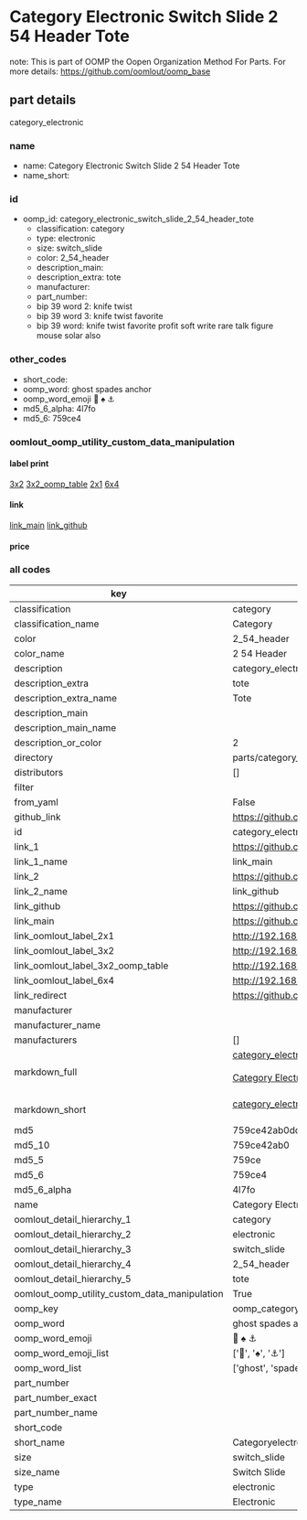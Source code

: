 # Category Electronic Switch Slide 2 54 Header Tote  

note: This is part of OOMP the Oopen Organization Method For Parts. For more details: https://github.com/oomlout/oomp_base

##  part details
  



category_electronic



### name
* name: Category Electronic Switch Slide 2 54 Header Tote
* name_short: 
### id
* oomp_id: category_electronic_switch_slide_2_54_header_tote
  * classification: category
  * type: electronic
  * size: switch_slide
  * color: 2_54_header
  * description_main: 
  * description_extra: tote
  * manufacturer: 
  * part_number: 
  * bip 39 word 2: knife twist
  * bip 39 word 3: knife twist favorite
  * bip 39 word: knife twist favorite profit soft write rare talk figure mouse solar also

### other_codes
* short_code: 
* oomp_word: ghost spades anchor
* oomp_word_emoji :ghost: :spades: :anchor:
* md5_6_alpha: 4l7fo
* md5_6: 759ce4






### oomlout_oomp_utility_custom_data_manipulation
#### label print
[3x2](http://192.168.1.245:1112/?label=oomp%204l7fo)
[3x2_oomp_table](http://192.168.1.108:1112/?label=oomp%204l7fo)
[2x1](http://192.168.1.242:1112/?label=oomp%204l7fo)
[6x4](http://192.168.1.55:1112/?label=oomp%204l7fo)    

#### link

[link_main](https://github.com/oomlout/oomlout_oomp_version_1_messy/tree/main/parts/category_electronic_switch_slide_2_54_header_tote) [link_github](https://github.com/oomlout/oomlout_oomp_version_1_messy/tree/main/parts/category_electronic_switch_slide_2_54_header_tote)                             

#### price







### all codes 
| key | value |  
| --- | --- |  
| classification | category |  
| classification_name | Category |  
| color | 2_54_header |  
| color_name | 2 54 Header |  
| description | category_electronic |  
| description_extra | tote |  
| description_extra_name | Tote |  
| description_main |  |  
| description_main_name |  |  
| description_or_color | 2  |  
| directory | parts/category_electronic_switch_slide_2_54_header_tote |  
| distributors | [] |  
| filter |  |  
| from_yaml | False |  
| github_link | https://github.com/oomlout/oomlout_oomp_part_src/tree/main/parts/category_electronic_switch_slide_2_54_header_tote |  
| id | category_electronic_switch_slide_2_54_header_tote |  
| link_1 | https://github.com/oomlout/oomlout_oomp_version_1_messy/tree/main/parts/category_electronic_switch_slide_2_54_header_tote |  
| link_1_name | link_main |  
| link_2 | https://github.com/oomlout/oomlout_oomp_version_1_messy/tree/main/parts/category_electronic_switch_slide_2_54_header_tote |  
| link_2_name | link_github |  
| link_github | https://github.com/oomlout/oomlout_oomp_version_1_messy/tree/main/parts/category_electronic_switch_slide_2_54_header_tote |  
| link_main | https://github.com/oomlout/oomlout_oomp_version_1_messy/tree/main/parts/category_electronic_switch_slide_2_54_header_tote |  
| link_oomlout_label_2x1 | http://192.168.1.242:1112/?label=oomp%204l7fo |  
| link_oomlout_label_3x2 | http://192.168.1.245:1112/?label=oomp%204l7fo |  
| link_oomlout_label_3x2_oomp_table | http://192.168.1.108:1112/?label=oomp%204l7fo |  
| link_oomlout_label_6x4 | http://192.168.1.55:1112/?label=oomp%204l7fo |  
| link_redirect | https://github.com/oomlout/oomlout_oomp_version_1_messy/tree/main/parts/category_electronic_switch_slide_2_54_header_tote |  
| manufacturer |  |  
| manufacturer_name |  |  
| manufacturers | [] |  
| markdown_full | [category_electronic_switch_slide_2_54_header_tote](none)<br>[](none)<br>[Category Electronic Switch Slide 2 54 Header Tote](none)<br><br> |  
| markdown_short | [category_electronic_switch_slide_2_54_header_tote](none)<br><br> |  
| md5 | 759ce42ab0dd9643fa672abca83ae3dd |  
| md5_10 | 759ce42ab0 |  
| md5_5 | 759ce |  
| md5_6 | 759ce4 |  
| md5_6_alpha | 4l7fo |  
| name | Category Electronic Switch Slide 2 54 Header Tote |  
| oomlout_detail_hierarchy_1 | category |  
| oomlout_detail_hierarchy_2 | electronic |  
| oomlout_detail_hierarchy_3 | switch_slide |  
| oomlout_detail_hierarchy_4 | 2_54_header |  
| oomlout_detail_hierarchy_5 | tote |  
| oomlout_oomp_utility_custom_data_manipulation | True |  
| oomp_key | oomp_category_electronic_switch_slide_2_54_header_tote |  
| oomp_word | ghost spades anchor |  
| oomp_word_emoji | :ghost: :spades: :anchor: |  
| oomp_word_emoji_list | [':ghost:', ':spades:', ':anchor:'] |  
| oomp_word_list | ['ghost', 'spades', 'anchor'] |  
| part_number |  |  
| part_number_exact |  |  
| part_number_name |  |  
| short_code |  |  
| short_name | Categoryelectronic |  
| size | switch_slide |  
| size_name | Switch Slide |  
| type | electronic |  
| type_name | Electronic |  

